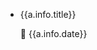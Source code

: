 <div v-for="a in articles" :key="a.id">

- <a :href="a.id">{{a.info.title}}</a>

  :date: {{a.info.date}}

</div>
